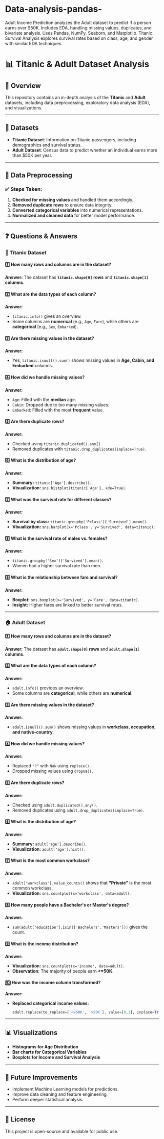 # Data-analysis-pandas-
Adult Income Prediction analyzes the Adult dataset to predict if a person earns over $50K. Includes EDA, handling missing values, duplicates, and bivariate analysis. Uses Pandas, NumPy, Seaborn, and Matplotlib. Titanic Survival Analysis explores survival rates based on class, age, and gender with similar EDA techniques.

# 📊 Titanic & Adult Dataset Analysis

## 📌 Overview
This repository contains an in-depth analysis of the **Titanic** and **Adult** datasets, including data preprocessing, exploratory data analysis (EDA), and visualizations.

---

## 📂 Datasets
- **Titanic Dataset**: Information on Titanic passengers, including demographics and survival status.
- **Adult Dataset**: Census data to predict whether an individual earns more than $50K per year.

---

## 🔧 Data Preprocessing
### ✅ Steps Taken:
1. **Checked for missing values** and handled them accordingly.
2. **Removed duplicate rows** to ensure data integrity.
3. **Converted categorical variables** into numerical representations.
4. **Normalized and cleaned data** for better model performance.

---

## ❓ Questions & Answers

### 🚢 Titanic Dataset

#### 1️⃣ How many rows and columns are in the dataset?
**Answer:** The dataset has **`titanic.shape[0]` rows** and **`titanic.shape[1]` columns**.

#### 2️⃣ What are the data types of each column?
**Answer:**
- `titanic.info()` gives an overview.
- Some columns are **numerical** (e.g., `Age`, `Fare`), while others are **categorical** (e.g., `Sex`, `Embarked`).

#### 3️⃣ Are there missing values in the dataset?
**Answer:**
- Yes, `titanic.isnull().sum()` shows missing values in **Age, Cabin, and Embarked** columns.

#### 4️⃣ How did we handle missing values?
**Answer:**
- `Age`: Filled with the **median** age.
- `Cabin`: Dropped due to too many missing values.
- `Embarked`: Filled with the most **frequent** value.

#### 5️⃣ Are there duplicate rows?
**Answer:**
- Checked using `titanic.duplicated().any()`.
- Removed duplicates with `titanic.drop_duplicates(inplace=True)`.

#### 6️⃣ What is the distribution of age?
**Answer:**
- **Summary:** `titanic['Age'].describe()`.
- **Visualization:** `sns.histplot(titanic['Age'], kde=True)`.

#### 7️⃣ What was the survival rate for different classes?
**Answer:**
- **Survival by class:** `titanic.groupby('Pclass')['Survived'].mean()`.
- **Visualization:** `sns.barplot(x='Pclass', y='Survived', data=titanic)`.

#### 8️⃣ What is the survival rate of males vs. females?
**Answer:**
- `titanic.groupby('Sex')['Survived'].mean()`.
- Women had a higher survival rate than men.

#### 9️⃣ What is the relationship between fare and survival?
**Answer:**
- **Boxplot:** `sns.boxplot(x='Survived', y='Fare', data=titanic)`.
- **Insight:** Higher fares are linked to better survival rates.

---

### 🏠 Adult Dataset

#### 1️⃣ How many rows and columns are in the dataset?
**Answer:** The dataset has **`adult.shape[0]` rows** and **`adult.shape[1]` columns**.

#### 2️⃣ What are the data types of each column?
**Answer:**
- `adult.info()` provides an overview.
- Some columns are **categorical**, while others are **numerical**.

#### 3️⃣ Are there missing values in the dataset?
**Answer:**
- `adult.isnull().sum()` shows missing values in **workclass, occupation, and native-country**.

#### 4️⃣ How did we handle missing values?
**Answer:**
- Replaced `"?"` with `NaN` using `replace()`.
- Dropped missing values using `dropna()`.

#### 5️⃣ Are there duplicate rows?
**Answer:**
- Checked using `adult.duplicated().any()`.
- Removed duplicates using `adult.drop_duplicates(inplace=True)`.

#### 6️⃣ What is the distribution of age?
**Answer:**
- **Summary:** `adult['age'].describe()`.
- **Visualization:** `adult['age'].hist()`.

#### 7️⃣ What is the most common workclass?
**Answer:**
- `adult['workclass'].value_counts()` shows that **"Private"** is the most common workclass.
- **Visualization:** `sns.countplot(x='workclass', data=adult)`.

#### 8️⃣ How many people have a Bachelor's or Master's degree?
**Answer:**
- `sum(adult['education'].isin(['Bachelors','Masters']))` gives the count.

#### 9️⃣ What is the income distribution?
**Answer:**
- **Visualization:** `sns.countplot(x='income', data=adult)`.
- **Observation:** The majority of people earn **<=50K**.

#### 🔟 How was the income column transformed?
**Answer:**
- **Replaced categorical income values:**
  ```python
  adult.replace(to_replace=['<=50K', '>50K'], value=[0,1], inplace=True)
  ```

---

## 📊 Visualizations
- **Histograms for Age Distribution**
- **Bar charts for Categorical Variables**
- **Boxplots for Income and Survival Analysis**

---

## 🚀 Future Improvements
- Implement Machine Learning models for predictions.
- Improve data cleaning and feature engineering.
- Perform deeper statistical analysis.

---

## 📜 License
This project is open-source and available for public use.
